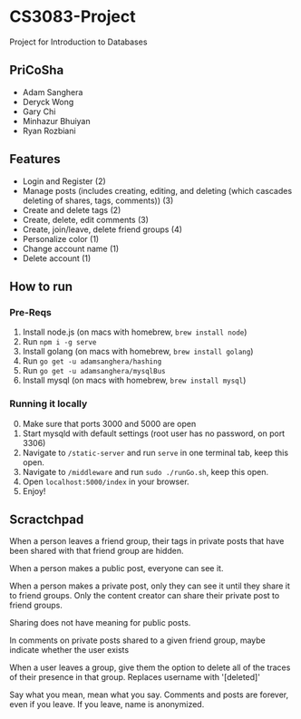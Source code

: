 # CS3083-Project
Project for Introduction to Databases

## PriCoSha
- Adam Sanghera
- Deryck Wong
- Gary Chi
- Minhazur Bhuiyan
- Ryan Rozbiani

## Features
- Login and Register (2)
- Manage posts (includes creating, editing, and deleting (which cascades deleting of shares, tags, comments)) (3)
- Create and delete tags (2)
- Create, delete, edit comments (3)
- Create, join/leave, delete friend groups (4)
- Personalize color (1)
- Change account name (1)
- Delete account (1)

## How to run

### Pre-Reqs

1.  Install node.js (on macs with homebrew, `brew install node`)
2.  Run `npm i -g serve`
3.  Install golang (on macs with homebrew, `brew install golang`)
4.  Run `go get -u adamsanghera/hashing`
5.  Run `go get -u adamsanghera/mysqlBus`
6.  Install mysql (on macs with homebrew, `brew install mysql`)

### Running it locally


0.  Make sure that ports 3000 and 5000 are open
1.  Start mysqld with default settings (root user has no password, on port 3306)
2.  Navigate to `/static-server` and run `serve` in one terminal tab, keep this open.
3.  Navigate to `/middleware` and run `sudo ./runGo.sh`, keep this open.
4.  Open `localhost:5000/index` in your browser.
5.  Enjoy!

## Scractchpad
When a person leaves a friend group, their tags in private posts that have been shared with that friend group are hidden.

When a person makes a public post, everyone can see it.

When a person makes a private post, only they can see it until they share it to friend groups.  Only the content creator can share their private post to friend groups.

Sharing does not have meaning for public posts.

In comments on private posts shared to a given friend group, maybe indicate whether the user exists

When a user leaves a group, give them the option to delete all of the traces of their presence in that group. Replaces username with '[deleted]'

Say what you mean, mean what you say.  Comments and posts are forever, even if you leave.  If you leave, name is anonymized.
